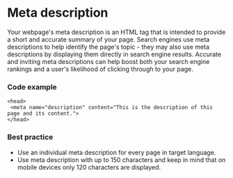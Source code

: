 # Meta description
Your webpage's meta description is an HTML tag that is intended to provide a short and accurate summary of your page. Search engines use meta descriptions to help identify the page's topic - they may also use meta descriptions by displaying them directly in search engine results. Accurate and inviting meta descriptions can help boost both your search engine rankings and a user's likelihood of clicking through to your page.

### Code example
```
<head>
 <meta name="description" content="This is the description of this page and its content.">
</head>
```

### Best practice
* Use an individual meta description for every page in target language.
* Use meta description with up to 150 characters and keep in mind that on mobile devices only 120 characters are displayed.